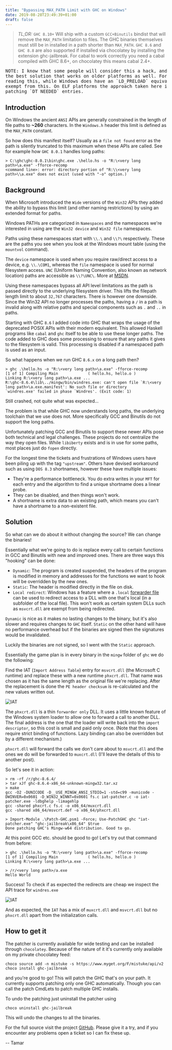 ```yaml
---
title: "Bypassing MAX_PATH Limit with GHC on Windows"
date: 2019-08-28T23:49:39+01:00
draft: false
---
```


> *TL;DR:* `GHC 8.10+` Will ship with a custom `GCC+Binutils` bindist that will remove the
> `MAX_PATH` limitation to files.  The GHC binaries themselves must still be in
> installed in a path shorter than `MAX_PATH`.  `GHC 8.6` and `GHC 8.8` are also
> supported if installed via chocolatey by installing the extension ghc-jailbreak.
> For cabal to work correctly you need a cabal compiled with GHC 8.6+, on
> chocolatey this means cabal 2.4+.

<pre class="light">
NOTE: I know that some people will consider this a hack, and while it is a hack it is
the best solution that works on older platforms as well. For the Linux users
reading this, while Windows does have an `LD_PRELOAD` equivalent system DLLs are
exempt from this. On ELF platforms the approach taken here is equivalent to
patching `DT_NEEDED` entries.
</pre>

## Introduction

On Windows the ancient `ANSI` APIs are generally constrained in the length of
file paths to **~260** characters.  In the `Windows.h` header this limit is defined
as the `MAX_PATH` constant.

So how does this manifest itself? Usually as a `file not found` error as the
path is silently truncated to this maximum when these APIs are called.  See for
example how `GHC 8.0.1` handles long paths:

```
> C:\ghc\ghc-8.0.1\bin\ghc.exe .\hello.hs -o "R:\<very long path>\a.exe" -fforce-recomp
<command line>: error: directory portion of "R:\\<very long path>\\a.exe" does not exist (used with "-o" option.)
```

## Background

When Microsoft introduced the `Wide` versions of the `Win32` APIs they added the
ability to bypass this limit (and other naming restrictions) by using an extended
format for paths.

Windows PATHs are categorized in `Namespaces` and the namespaces we're interested
in using are the `Win32 device` and `Win32 file` namespaces.

Paths using these namespaces start with `\\.\` and `\\?\` respectively.  These
are the paths you see when you look at the Windows mount table (using the `mountvol` command).

The `device` namespace is used when you require raw/direct access to a device, e.g. `\\.\COM1`,
whereas the `file` namespace is used for normal filesystem access.  `UNC` (Uniform Naming Convention,
also known as network location) paths are accessible as `\\?\UNC\`. More at [MSDN](https://docs.microsoft.com/en-us/windows/desktop/FileIO/naming-a-file#fully-qualified-vs-relative-paths).

Using these namespaces bypass all API level limitations as the path is passed directly to the
underlying filesystem driver.  This lifts the filepath length limit to about `32,767` characters.
There is however one downside.  Since the Win32 API no longer processes the paths, having a `/` in a path is invalid along with relative paths and special components such as `.` and `..` in paths.

Starting with GHC `8.6` I added code into GHC that wraps the usage of the deprecated POSIX
APIs with their modern equivalent.  This allowed Haskell programs like `cabal` and `ghc` itself
to be able to use these longer paths. The code added to GHC does some processing to ensure that any paths it gives to the filesystem is valid.  This processing is disabled if a
namespaced path is used as an input.

So what happens when we run GHC `8.6.x` on a long path then?

```
> ghc .\hello.hs -o "R:\<very long path>\a.exe" -fforce-recomp
[1 of 1] Compiling Main             ( hello.hs, hello.o )
Linking R:\<very long path>\a.exe ...
R:\ghc-8.6.4\lib\../mingw/bin/windres.exe: can't open file `R:\<very long path>\a.exe.manifest': No such file or directory
`windres.exe' failed in phase `Windres'. (Exit code: 1)
```

Still crashed, not quite what was expected...

The problem is that while GHC now understands long paths, the underlying toolchain that we use
does not.  More specifically GCC and Binutils do not support the long paths.

Unfortunately patching GCC and Binutils to support these newer APIs pose both technical and
legal challenges.  These projects do not centralize the way they open files.  While `libiberty`
exists and is in use for some paths, most places just do `fopen` directly.

For the longest time the tickets and frustrations of Windows users have been piling up with the
tag `"upstream"`.  Others have devised workaround such as using `DOS 8.3` shortnames, however these
have multiple issues:

<ul class="list">
<li> They're a performance bottleneck. You do extra writes in your <code>MFT</code> for each entry and the algorithm to find a unique shortname does a linear probe.</li>
<li> They can be disabled, and then things won't work.</li>
<li> A shortname is extra data to an existing path, which means you can't have a shortname to a non-existent file.</li>
</ul>

## Solution

So what can we do about it without changing the source? We can change the binaries!

Essentially what we're going to do is replace every call to certain functions in GCC and Binutils with
new and improved ones.  There are three ways this "hooking" can be done:

<ul class="list">
<li> <code>Dynamic</code>: The program is created suspended, the headers of the program is modified in memory and addresses for the functions we want to hook will be overridden by the new ones.</li>
<li> <code>Static</code>: The header is modified directly in the file on disk.</li>
<li> <code>Local redirect</code>: Windows has a feature where a <code>.local</code> <a href="https://docs.microsoft.com/en-us/windows/desktop/dlls/dynamic-link-library-redirection">forwarder file</a> can be used to redirect access to a DLL with one that's local (in a subfolder of the local file).  This won't work as certain system DLLs such as <code>msvcrt.dll</code> are exempt from being redirected.</li>
</ul>

`Dynamic` is nice as it makes no lasting changes to the binary, but it's also slower and requires changes to `GHC` itself. `Static` on the other hand will have no performance overhead but if the binaries are signed then the signatures would be invalidated.

Luckily the binaries are not signed, so I went with the `Static` approach.

Essentially the game plan is in every binary in the `mingw` folder of `ghc`
we do the following:

Find the IAT (`Import Address Table`) entry for `msvcrt.dll` (the Microsoft C runtime) and replace these with a new runtime `phxcrt.dll`.  That name was chosen as it has the same length as the original file we're replacing.  After the replacement is done the `PE header checksum` is re-calculated and the new values written out.

![IAT](/images/import_descriptor.png "Import Address Table")

The `phxcrt.dll` is a thin `forwarder only` DLL. It uses a little known feature of the Windows system loader to allow one to forward a call to another DLL. The final address is the one that the loader will write back into the `import descriptor`, so this cost is small and paid only once.  (Note that this does require strict binding of functions. Lazy binding can also be overridden but by a different mechanism.)

`phxcrt.dll` will forward the calls we don't care about to `msvcrt.dll` and the ones we do will be forwarded to `muxcrt.dll` (I'll leave the details of this to another post).

So let's see it in action:

```
> rm -rf /r/ghc-8.6.4/
> tar xJf ghc-8.6.4-x86_64-unknown-mingw32.tar.xz
> make
gcc -O2 -DUNICODE -D__USE_MINGW_ANSI_STDIO=1 -std=c99 -municode -DWINVER=0x0601 -D_WIN32_WINNT=0x0601 fs.c iat-patcher.c -o iat-patcher.exe -ldbghelp -limagehlp
gcc -shared phxcrt.c fs.c -o x86_64/muxcrt.dll
gcc -shared x86_64/msvcrt.def -o x86_64/phxcrt.dll

> Import-Module .\Patch-GHC.psm1 -Force; Use-PatchGHC ghc "iat-patcher.exe" "ghc-jailbreak\x86_64" $true
Done patching GHC's Mingw-w64 distribution. Good to go.
```

At this point GCC etc. should be good to go! Let's try out that command from before:


```
> ghc .\hello.hs -o "R:\<very long path>\a.exe" -fforce-recomp
[1 of 1] Compiling Main             ( hello.hs, hello.o )
Linking R:\<very long path>\a.exe ...

> /r/<very long path>/a.exe
Hello World
```

Success! To check if as expected the redirects are cheap we inspect the API trace for `windres.exe`

![IAT](/images/forward.png "Import Address Table")

And as expected, the `IAT` has a mix of `muxcrt.dll` and `msvcrt.dll` but no `phxcrt.dll` apart from the initialization calls.

## How to get it

The patcher is currently available for wide testing and can be installed through `chocolatey`.
Because of the nature of it it's currently only available on my private chocolatey feed:

```
choco source add -n mistuke -s https://www.myget.org/F/mistuke/api/v2
choco install ghc-jailbreak
```

and you're good to go! This will patch the GHC that's on your path.  It
currently supports patching only one GHC automatically.  Though you can call
the patch CmdLets to patch multiple GHC installs.

To undo the patching just uninstall the patcher using

```
choco uninstall ghc-jailbreak
```

This will undo the changes to all the binaries.

For the full source visit the project [GitHub](https://github.com/Mistuke/Ghc-jailbreak).
Please give it a try, and if you encounter any problems open a ticket so I can
fix these up.

-- Tamar